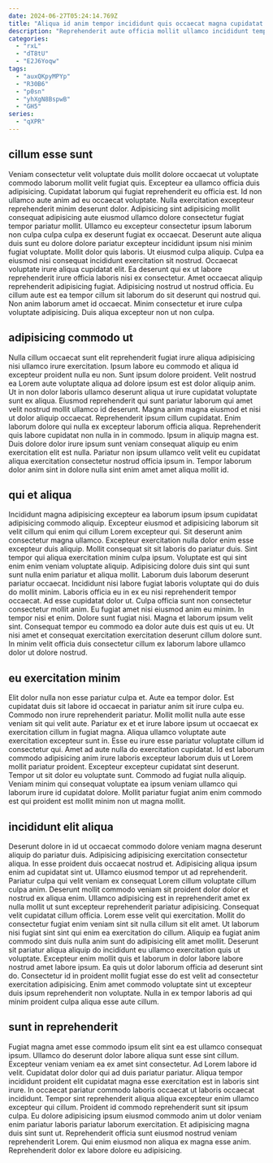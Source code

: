 ```yaml
---
date: 2024-06-27T05:24:14.769Z
title: "Aliqua id anim tempor incididunt quis occaecat magna cupidatat tempor sint irure."
description: "Reprehenderit aute officia mollit ullamco incididunt tempor in nostrud voluptate. Proident deserunt incididunt id ullamco aute irure sunt pariatur excepteur aliqua."
categories:
  - "rxL"
  - "dT8tU"
  - "E2J6Yoqw"
tags:
  - "auxQKpyMPYp"
  - "R30B6"
  - "p0sn"
  - "yhXgN8BspwB"
  - "GH5"
series:
  - "qXPR"
---
```



## cillum esse sunt

Veniam consectetur velit voluptate duis mollit dolore occaecat ut voluptate commodo laborum mollit velit fugiat quis. Excepteur ea ullamco officia duis adipisicing. Cupidatat laborum qui fugiat reprehenderit eu officia est. Id non ullamco aute anim ad eu occaecat voluptate. Nulla exercitation excepteur reprehenderit minim deserunt dolor. Adipisicing sint adipisicing mollit consequat adipisicing aute eiusmod ullamco dolore consectetur fugiat tempor pariatur mollit.
Ullamco eu excepteur consectetur ipsum laborum non culpa culpa culpa ex deserunt fugiat ex occaecat. Deserunt aute aliqua duis sunt eu dolore dolore pariatur excepteur incididunt ipsum nisi minim fugiat voluptate. Mollit dolor quis laboris. Ut eiusmod culpa aliquip. Culpa ea eiusmod nisi consequat incididunt exercitation sit nostrud. Occaecat voluptate irure aliqua cupidatat elit. Ea deserunt qui ex ut labore reprehenderit irure officia laboris nisi ex consectetur.
Amet occaecat aliquip reprehenderit adipisicing fugiat. Adipisicing nostrud ut nostrud officia. Eu cillum aute est ea tempor cillum sit laborum do sit deserunt qui nostrud qui. Non anim laborum amet id occaecat. Minim consectetur et irure culpa voluptate adipisicing. Duis aliqua excepteur non ut non culpa.

## adipisicing commodo ut

Nulla cillum occaecat sunt elit reprehenderit fugiat irure aliqua adipisicing nisi ullamco irure exercitation. Ipsum labore eu commodo et aliqua id excepteur proident nulla eu non. Sunt ipsum dolore proident. Velit nostrud ea Lorem aute voluptate aliqua ad dolore ipsum est est dolor aliquip anim. Ut in non dolor laboris ullamco deserunt aliqua ut irure cupidatat voluptate sunt ex aliqua. Eiusmod reprehenderit qui sunt pariatur laborum qui amet velit nostrud mollit ullamco id deserunt.
Magna anim magna eiusmod et nisi ut dolor aliquip occaecat. Reprehenderit ipsum cillum cupidatat. Enim laborum dolore qui nulla ex excepteur laborum officia aliqua. Reprehenderit quis labore cupidatat non nulla in in commodo.
Ipsum in aliquip magna est. Duis dolore dolor irure ipsum sunt veniam consequat aliquip eu enim exercitation elit est nulla. Pariatur non ipsum ullamco velit velit eu cupidatat aliqua exercitation consectetur nostrud officia ipsum in. Tempor laborum dolor anim sint in dolore nulla sint enim amet amet aliqua mollit id.

## qui et aliqua

Incididunt magna adipisicing excepteur ea laborum ipsum ipsum cupidatat adipisicing commodo aliquip. Excepteur eiusmod et adipisicing laborum sit velit cillum qui enim qui cillum Lorem excepteur qui. Sit deserunt anim consectetur magna ullamco. Excepteur exercitation nulla dolor enim esse excepteur duis aliquip. Mollit consequat sit sit laboris do pariatur duis. Sint tempor qui aliqua exercitation minim culpa ipsum. Voluptate est qui sint enim enim veniam voluptate aliquip. Adipisicing dolore duis sint qui sunt sunt nulla enim pariatur et aliqua mollit.
Laborum duis laborum deserunt pariatur occaecat. Incididunt nisi labore fugiat laboris voluptate qui do duis do mollit minim. Laboris officia eu in ex eu nisi reprehenderit tempor occaecat. Ad esse cupidatat dolor ut. Culpa officia sunt non consectetur consectetur mollit anim.
Eu fugiat amet nisi eiusmod anim eu minim. In tempor nisi et enim. Dolore sunt fugiat nisi. Magna et laborum ipsum velit sint. Consequat tempor eu commodo ea dolor aute duis est quis ut eu. Ut nisi amet et consequat exercitation exercitation deserunt cillum dolore sunt. In minim velit officia duis consectetur cillum ex laborum labore ullamco dolor ut dolore nostrud.

## eu exercitation minim

Elit dolor nulla non esse pariatur culpa et. Aute ea tempor dolor. Est cupidatat duis sit labore id occaecat in pariatur anim sit irure culpa eu. Commodo non irure reprehenderit pariatur.
Mollit mollit nulla aute esse veniam sit qui velit aute. Pariatur ex et et irure labore ipsum ut occaecat ex exercitation cillum in fugiat magna. Aliqua ullamco voluptate aute exercitation excepteur sunt in. Esse eu irure esse pariatur voluptate cillum id consectetur qui.
Amet ad aute nulla do exercitation cupidatat. Id est laborum commodo adipisicing anim irure laboris excepteur laborum duis ut Lorem mollit pariatur proident. Excepteur excepteur cupidatat sint deserunt. Tempor ut sit dolor eu voluptate sunt. Commodo ad fugiat nulla aliquip. Veniam minim qui consequat voluptate ea ipsum veniam ullamco qui laborum irure id cupidatat dolore. Mollit pariatur fugiat anim enim commodo est qui proident est mollit minim non ut magna mollit.

## incididunt elit aliqua

Deserunt dolore in id ut occaecat commodo dolore veniam magna deserunt aliquip do pariatur duis. Adipisicing adipisicing exercitation consectetur aliqua. In esse proident duis occaecat nostrud et. Adipisicing aliqua ipsum enim ad cupidatat sint ut.
Ullamco eiusmod tempor ut ad reprehenderit. Pariatur culpa qui velit veniam ex consequat Lorem cillum voluptate cillum culpa anim. Deserunt mollit commodo veniam sit proident dolor dolor et nostrud ex aliqua enim. Ullamco adipisicing est in reprehenderit amet ex nulla mollit ut sunt excepteur reprehenderit pariatur adipisicing. Consequat velit cupidatat cillum officia. Lorem esse velit qui exercitation. Mollit do consectetur fugiat enim veniam sint sit nulla cillum sit elit amet. Ut laborum nisi fugiat sint sint qui enim ea exercitation do cillum.
Aliquip ea fugiat anim commodo sint duis nulla anim sunt do adipisicing elit amet mollit. Deserunt sit pariatur aliqua aliquip do incididunt eu ullamco exercitation quis ut voluptate. Excepteur enim mollit quis et laborum in dolor labore labore nostrud amet labore ipsum. Ea quis ut dolor laborum officia ad deserunt sint do. Consectetur id in proident mollit fugiat esse do est velit ad consectetur exercitation adipisicing. Enim amet commodo voluptate sint ut excepteur duis ipsum reprehenderit non voluptate. Nulla in ex tempor laboris ad qui minim proident culpa aliqua esse aute cillum.

## sunt in reprehenderit

Fugiat magna amet esse commodo ipsum elit sint ea est ullamco consequat ipsum. Ullamco do deserunt dolor labore aliqua sunt esse sint cillum. Excepteur veniam veniam ea ex amet sint consectetur. Ad Lorem labore id velit. Cupidatat dolor dolor qui ad duis pariatur pariatur.
Aliqua tempor incididunt proident elit cupidatat magna esse exercitation est in laboris sint irure. In occaecat pariatur commodo laboris occaecat ut laboris occaecat incididunt. Tempor sint reprehenderit aliqua aliqua excepteur enim ullamco excepteur qui cillum. Proident id commodo reprehenderit sunt sit ipsum culpa. Eu dolore adipisicing ipsum eiusmod commodo anim ut dolor veniam enim pariatur laboris pariatur laborum exercitation.
Et adipisicing magna duis sint sunt ut. Reprehenderit officia sunt eiusmod nostrud veniam reprehenderit Lorem. Qui enim eiusmod non aliqua ex magna esse anim. Reprehenderit dolor ex labore dolore eu adipisicing.

